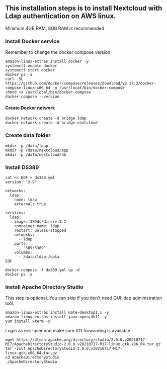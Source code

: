 ## This installation steps is to install Nextcloud with Ldap authentication on AWS linux.

Minimum 4GB RAM, 8GB RAM is recommended  

### Install Docker service
Remember to change the docker compose version

```
amazon-linux-extras install docker -y
systemctl enable docker
systemctl start docker
docker ps -a
curl -SL https://github.com/docker/compose/releases/download/v2.17.2/docker-compose-linux-x86_64 -o /usr/local/bin/docker-compose
chmod +x /usr/local/bin/docker-compose
docker-compose --version

```

#### Create Docker network

```
docker network create -d bridge ldap
docker network create -d bridge nextcloud

```

### Create data folder

```
mkdir -p /data/ldap
mkdir -p /data/nextcloud/app
mkdir -p /data/nextcloud/db

```

### Install DS389

```
cat << EOF > ds389.yml
version: '3.9'

networks:
  ldap:
    name: ldap
    external: true
    
services:
  ldap:
    image: 389ds/dirsrv:2.2
    container_name: ldap
    restart: unless-stopped
    networks:
      - ldap
    ports:
      - "389:3389"
    volumes:
      - /data/ldap:/data
EOF

```

```
docker-compose -f ds389.yml up -d
docker ps -a

```

### Install Apache Directory Studio
This step is optional. You can skip if you don't need GUI ldap administration tool.  

```
amazon-linux-extras install mate-desktop1.x -y
amazon-linux-extras install java-openjdk11 -y 
yum install xterm -y

```

Login as ecs-user and make sure X11 forwarding is available

```
wget https://dlcdn.apache.org/directory/studio/2.0.0.v20210717-M17/ApacheDirectoryStudio-2.0.0.v20210717-M17-linux.gtk.x86_64.tar.gz
tar -zxvf ApacheDirectoryStudio-2.0.0.v20210717-M17-linux.gtk.x86_64.tar.gz
cd ApacheDirectoryStudio  
./ApacheDirectoryStudio  

```
